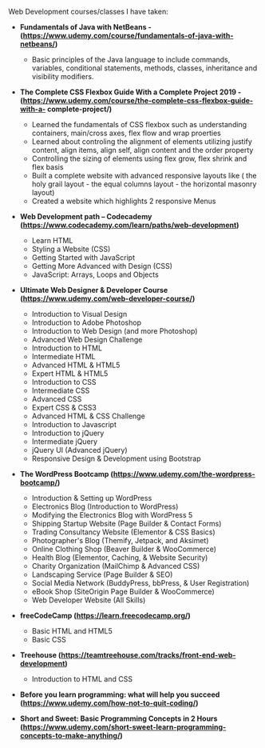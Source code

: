 Web Development courses/classes I have taken:

* **Fundamentals of Java with NetBeans - (https://www.udemy.com/course/fundamentals-of-java-with-netbeans/)**
	*	Basic principles of the Java language to include commands, variables, conditional statements, methods, classes, 			inheritance and visibility modifiers. 
	
* **The Complete CSS Flexbox Guide With a Complete Project 2019 - (https://www.udemy.com/course/the-complete-css-flexbox-guide-with-a-								           complete-project/)**
	*	Learned the fundamentals of CSS flexbox such as understanding containers, main/cross axes, flex flow and wrap proerties
	*	Learned about controling the alignment of elements utilizing justify content, align items, align self, align content and 		 the order property
	*	Controlling the sizing of elements using flex grow, flex shrink and flex basis
	*	Built a complete website with advanced responsive layouts like ( the holy grail layout - the equal columns layout - the 		horizontal masonry layout)
	*	Created a website which highlights 2 responsive Menus

* **Web Development path – Codecademy (https://www.codecademy.com/learn/paths/web-development)**
	* 	Learn HTML
	*	Styling a Website (CSS)
	*	Getting Started with JavaScript
	*	Getting More Advanced with Design (CSS)
	*	JavaScript: Arrays, Loops and Objects
	
*	**Ultimate Web Designer & Developer Course (https://www.udemy.com/web-developer-course/)**

	*	Introduction to Visual Design
	*	Introduction to Adobe Photoshop
	*	Introduction to Web Design (and more Photoshop)
	*	Advanced Web Design Challenge
	*	Introduction to HTML
	*	Intermediate HTML
	*	Advanced HTML & HTML5
	*	Expert HTML & HTML5
	*	Introduction to CSS
	*	Intermediate CSS
	*	Advanced CSS
	*	Expert CSS & CSS3
	*	Advanced HTML & CSS Challenge
	*	Introduction to Javascript
	*	Introduction to jQuery
	*	Intermediate jQuery
	*	jQuery UI (Advanced jQuery)
	*	Responsive Design & Development using Bootstrap
	
*	**The WordPress Bootcamp (https://www.udemy.com/the-wordpress-bootcamp/)**
	*	Introduction & Setting up WordPress
	*	Electronics Blog (Introduction to WordPress)
	*	Modifying the Electronics Blog with WordPress 5
	*	Shipping Startup Website (Page Builder & Contact Forms)
	*	Trading Consultancy Website (Elementor & CSS Basics)
	*	Photographer's Blog (Themify, Jetpack, and Aksimet)
	*	Online Clothing Shop (Beaver Builder & WooCommerce)
	*	Health Blog (Elementor, Caching, & Website Security)
	*	Charity Organization (MailChimp & Advanced CSS)
	*	Landscaping Service (Page Builder & SEO)
	*	Social Media Network (BuddyPress, bbPress, & User Registration)
	*	eBook Shop (SiteOrigin Page Builder & WooCommerce)
	*	Web Developer Website (All Skills)
*	**freeCodeCamp (https://learn.freecodecamp.org/)**
	*	Basic HTML and HTML5
	*	Basic CSS
*	**Treehouse (https://teamtreehouse.com/tracks/front-end-web-development)**
	*	Introduction to HTML and CSS
*	**Before you learn programming: what will help you succeed (https://www.udemy.com/how-not-to-quit-coding/)**
*	**Short and Sweet: Basic Programming Concepts in 2 Hours (https://www.udemy.com/short-sweet-learn-programming-concepts-to-make-anything/)**

